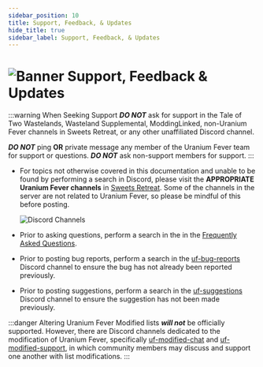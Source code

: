 ```yaml
---
sidebar_position: 10
title: Support, Feedback, & Updates
hide_title: true
sidebar_label: Support, Feedback, & Updates
---
```


# ![Banner Support, Feedback & Updates](https://github.com/user-attachments/assets/5e5b2ad8-8efa-4950-baa4-d315a3f252cf)

:::warning When Seeking Support
***DO NOT*** ask for support in the Tale of Two Wastelands, Wasteland Supplemental, ModdingLinked, non-Uranium Fever channels in Sweets Retreat, or any other unaffiliated Discord channel.

***DO NOT*** ping **OR** private message any member of the Uranium Fever team for support or questions. ***DO NOT*** ask non-support members for support.
:::

- For topics not otherwise covered in this documentation and unable to be found by performing a search in Discord, please visit the **APPROPRIATE** **Uranium Fever channels** in [Sweets Retreat](https://discord.gg/Uu6gZZSaeA). Some of the channels in the server are not related to Uranium Fever, so please be mindful of this before posting.

  ![Discord Channels](https://github.com/user-attachments/assets/9934a2f0-32e6-4af0-b9a9-a35ff493dd31)


- Prior to asking questions, perform a search in the in the [Frequently Asked Questions](https://uraniumfever.net/docs/frequentlyaskedquestions).
- Prior to posting bug reports, perform a search in the [uf-bug-reports](https://discord.gg/Uu6gZZSaeA) Discord channel to ensure the bug has not already been reported previously.
- Prior to posting suggestions, perform a search in the [uf-suggestions](https://discord.gg/Uu6gZZSaeA) Discord channel to ensure the suggestion has not been made previously.

:::danger Altering Uranium Fever
Modified lists ***will not*** be officially supported. However, there are Discord channels dedicated to the modification of Uranium Fever, specifically [uf-modified-chat](https://discord.gg/WswmBGXQZt) and [uf-modified-support](https://discord.gg/WswmBGXQZt), in which community members may discuss and support one another with list modifications.
:::
